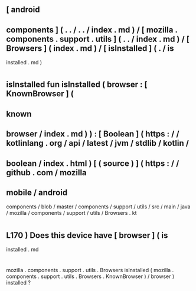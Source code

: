 [
android
-
components
]
(
.
.
/
.
.
/
index
.
md
)
/
[
mozilla
.
components
.
support
.
utils
]
(
.
.
/
index
.
md
)
/
[
Browsers
]
(
index
.
md
)
/
[
isInstalled
]
(
.
/
is
-
installed
.
md
)
#
isInstalled
fun
isInstalled
(
browser
:
[
KnownBrowser
]
(
-
known
-
browser
/
index
.
md
)
)
:
[
Boolean
]
(
https
:
/
/
kotlinlang
.
org
/
api
/
latest
/
jvm
/
stdlib
/
kotlin
/
-
boolean
/
index
.
html
)
[
(
source
)
]
(
https
:
/
/
github
.
com
/
mozilla
-
mobile
/
android
-
components
/
blob
/
master
/
components
/
support
/
utils
/
src
/
main
/
java
/
mozilla
/
components
/
support
/
utils
/
Browsers
.
kt
#
L170
)
Does
this
device
have
[
browser
]
(
is
-
installed
.
md
#
mozilla
.
components
.
support
.
utils
.
Browsers
isInstalled
(
mozilla
.
components
.
support
.
utils
.
Browsers
.
KnownBrowser
)
/
browser
)
installed
?
